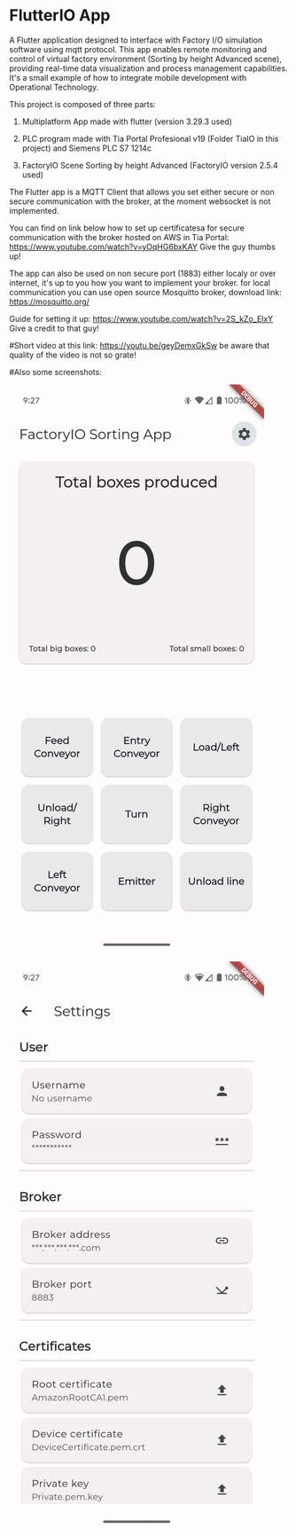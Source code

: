 # FlutterIO App

A Flutter application designed to interface with Factory I/O simulation software using mqtt protocol. This app enables remote monitoring and control of virtual factory environment (Sorting by height Advanced scene), providing real-time data visualization and process management capabilities.
It's a small example of how to integrate mobile development with Operational Technology.

This project is composed of three parts:

1) Multiplatform App made with flutter (version 3.29.3 used)

2) PLC program made with Tia Portal Profesional v19 (Folder TiaIO in this project) and Siemens PLC S7 1214c

3) FactoryIO Scene Sorting by height Advanced (FactoryIO version 2.5.4 used)

The Flutter app is a MQTT Client that allows you set either secure or non secure communication with the broker, at the moment websocket is not implemented. 



You can find on link below how to set up certificatesa for secure communication with the broker hosted on AWS in Tia Portal:
https://www.youtube.com/watch?v=yOqHG6bxKAY
Give the guy thumbs up!

The app can also be used on non secure port (1883) either localy or over internet, it's up to you how you want to implement your broker.
for local communication you can use open source Mosquitto broker, download link: https://mosquitto.org/

Guide for setting it up: https://www.youtube.com/watch?v=2S_kZo_ElxY
Give a credit to that guy!

#Short video at this link: https://youtu.be/geyDemxGkSw be aware that quality of the video is not so grate!

#Also some screenshots:

![Screenshot](screenshots/home.jpeg)

![Screenshot](screenshots/settings.jpeg)
